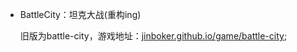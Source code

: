 * BattleCity：坦克大战(重构ing)

  旧版为battle-city，游戏地址：[jinboker.github.io/game/battle-city](jinboker.github.io/game/battle-city);
